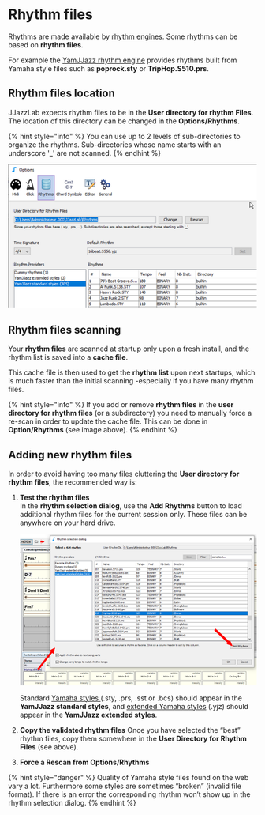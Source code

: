 # Rhythm files

Rhythms are made available by [rhythm engines](../rhythm-engines/overview.md). Some rhythms can be based on **rhythm files**. 

For example the [YamJJazz rhythm engine](../rhythm-engines/yamjjazz-rhythm-engine/) provides rhythms built from Yamaha style files such as **poprock.sty** or **TripHop.S510.prs**.

## Rhythm files location <a id="rhythm-files-location"></a>

JJazzLab expects rhythm files to be in the **User directory for rhythm Files**. The location of this directory can be changed in the **Options/Rhythms**. 

{% hint style="info" %}
You can use up to 2 levels of sub-directories to organize the rhythms. Sub-directories whose name starts with an underscore '\_' are not scanned.
{% endhint %}

![](../.gitbook/assets/userdirforrhythmfiles.png)

## Rhythm files scanning <a id="rhythm-files-scanning"></a>

Your **rhythm files** are scanned at startup only upon a fresh install, and the rhythm list is saved into a **cache file**.

This cache file is then used to get the **rhythm list** upon next startups, which is much faster than the initial scanning -especially if you have many rhythm files. 

{% hint style="info" %}
If you add or remove **rhythm files** in the **user directory for rhythm files** \(or a subdirectory\) you need to manually force a re-scan in order to update the cache file. This can be done in **Option/Rhythms** \(see image above\).
{% endhint %}

## Adding new rhythm files <a id="adding-new-rhythm-files"></a>

In order to avoid having too many files cluttering the **User directory for rhythm files**, the recommended way is:

1. **Test the rhythm files**  
   In the **rhythm selection dialog**, use the **Add Rhythms** button to load additional rhythm files for the current session only. These files can be anywhere on your hard drive.  
  
    ![](../.gitbook/assets/addrhythmsbutton.png) 

  
   Standard [Yamaha styles ](../rhythm-engines/yamjjazz-rhythm-engine/yamaha-styles.md)\(.sty, .prs, .sst or .bcs\) should appear in the **YamJJazz standard styles**, and [extended Yamaha styles](../rhythm-engines/yamjjazz-rhythm-engine/extended-yamaha-styles.md) \(.yjz\) should appear in the **YamJJazz extended styles**.   

2. **Copy the validated rhythm files** Once you have selected the “best” rhythm files, copy them somewhere in the **User Directory for Rhythm Files** \(see above\). 
3. **Force a Rescan from Options/Rhythms**

{% hint style="danger" %}
Quality of Yamaha style files found on the web vary a lot. Furthermore some styles are sometimes “broken” \(invalid file format\). If there is an error the corresponding rhythm won’t show up in the rhythm selection dialog.
{% endhint %}


